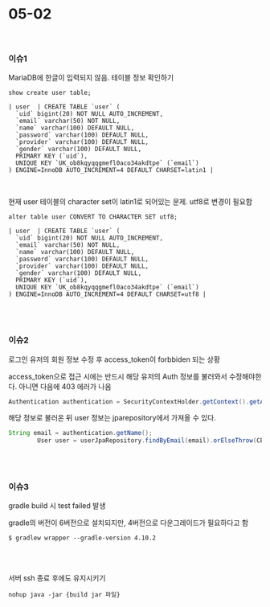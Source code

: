# 05-02

<br>

### 이슈1

MariaDB에 한글이 입력되지 않음. 테이블 정보 확인하기

```
show create user table;

| user  | CREATE TABLE `user` (
  `uid` bigint(20) NOT NULL AUTO_INCREMENT,
  `email` varchar(50) NOT NULL,
  `name` varchar(100) DEFAULT NULL,
  `password` varchar(100) DEFAULT NULL,
  `provider` varchar(100) DEFAULT NULL,
  `gender` varchar(100) DEFAULT NULL,
  PRIMARY KEY (`uid`),
  UNIQUE KEY `UK_ob8kqyqqgmefl0aco34akdtpe` (`email`)
) ENGINE=InnoDB AUTO_INCREMENT=4 DEFAULT CHARSET=latin1 |
```

<br>

현재 user 테이블의 character set이 latin1로 되어있는 문제. utf8로 변경이 필요함

```
alter table user CONVERT TO CHARACTER SET utf8;

| user  | CREATE TABLE `user` (
  `uid` bigint(20) NOT NULL AUTO_INCREMENT,
  `email` varchar(50) NOT NULL,
  `name` varchar(100) DEFAULT NULL,
  `password` varchar(100) DEFAULT NULL,
  `provider` varchar(100) DEFAULT NULL,
  `gender` varchar(100) DEFAULT NULL,
  PRIMARY KEY (`uid`),
  UNIQUE KEY `UK_ob8kqyqqgmefl0aco34akdtpe` (`email`)
) ENGINE=InnoDB AUTO_INCREMENT=4 DEFAULT CHARSET=utf8 |
```

<br>

<br>

### 이슈2

로그인 유저의 회원 정보 수정 후 access_token이 forbbiden 되는 상황

access_token으로 접근 시에는 반드시 해당 유저의 Auth 정보를 불러와서 수정해야한다. 아니면 다음에 403 에러가 나옴

```java
Authentication authentication = SecurityContextHolder.getContext().getAuthentication();
```

해당 정보로 불러온 뒤 user 정보는 jparepository에서 가져올 수 있다.

```java
String email = authentication.getName();
        User user = userJpaRepository.findByEmail(email).orElseThrow(CEmailSigninFailedException::new);
```

<br>

<br>

### 이슈3

gradle build 시 test failed 발생

gradle의 버전이 6버전으로 설치되지만, 4버전으로 다운그레이드가 필요하다고 함

```
$ gradlew wrapper --gradle-version 4.10.2
```

<br>

<br>

서버 ssh 종료 후에도 유지시키기

```
nohup java -jar {build jar 파일}
```

